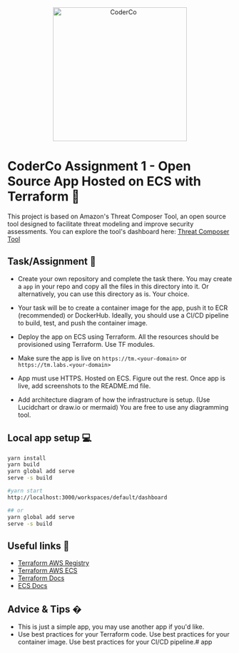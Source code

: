 <div align="center">
    <img src="./images/coderco.jpg" alt="CoderCo" width="300"/>
</div>

# CoderCo Assignment 1 - Open Source App Hosted on ECS with Terraform 🚀

This project is based on Amazon's Threat Composer Tool, an open source tool designed to facilitate threat modeling and improve security assessments. You can explore the tool's dashboard here: [Threat Composer Tool](https://awslabs.github.io/threat-composer/workspaces/default/dashboard)

## Task/Assignment 📝

- Create your own repository and complete the task there. You may create a `app` in your repo and copy all the files in this directory into it. Or alternatively, you can use this directory as is. Your choice.

- Your task will be to create a container image for the app, push it to ECR (recommended) or DockerHub. Ideally, you should use a CI/CD pipeline to build, test, and push the container image.

- Deploy the app on ECS using Terraform. All the resources should be provisioned using Terraform. Use TF modules.

- Make sure the app is live on `https://tm.<your-domain>` or `https://tm.labs.<your-domain>`

- App must use HTTPS. Hosted on ECS. Figure out the rest. Once app is live, add screenshots to the README.md file.

- Add architecture diagram of how the infrastructure is setup. (Use Lucidchart or draw.io or mermaid) You are free to use any diagramming tool.

## Local app setup 💻

```bash
yarn install
yarn build
yarn global add serve
serve -s build

#yarn start
http://localhost:3000/workspaces/default/dashboard

## or
yarn global add serve
serve -s build
```

## Useful links 🔗

- [Terraform AWS Registry](https://registry.terraform.io/providers/hashicorp/aws/latest/docs)
- [Terraform AWS ECS](https://registry.terraform.io/providers/hashicorp/aws/latest/docs/resources/ecs_cluster)
- [Terraform Docs](https://www.terraform.io/docs/index.html)
- [ECS Docs](https://docs.aws.amazon.com/ecs/latest/userguide/what-is-ecs.html)

## Advice & Tips �

- This is just a simple app, you may use another app if you'd like. 
- Use best practices for your Terraform code. Use best practices for your container image. Use best practices for your CI/CD pipeline.# app
